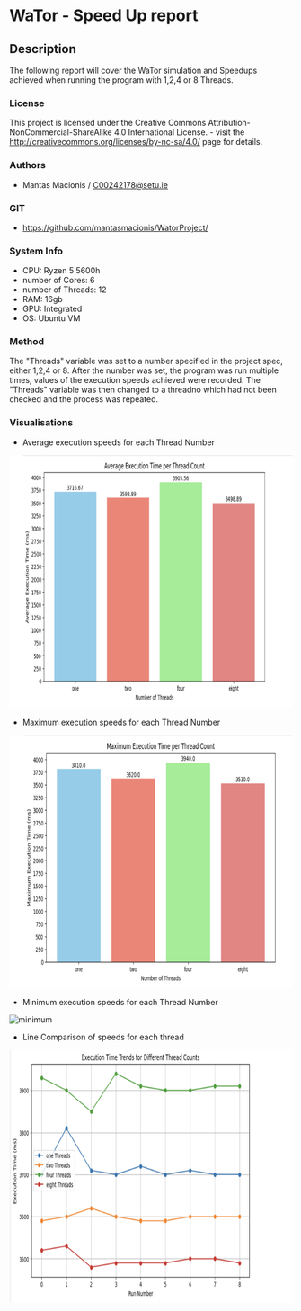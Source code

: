 # WaTor - Speed Up report

## Description
The following report will cover the WaTor simulation and Speedups achieved when running the program with 1,2,4 or 8 Threads. 

### License
This project is licensed under the Creative Commons Attribution-NonCommercial-ShareAlike 4.0 International License. - visit the http://creativecommons.org/licenses/by-nc-sa/4.0/ page for details.

### Authors
- Mantas Macionis / C00242178@setu.ie
### GIT
- https://github.com/mantasmacionis/WatorProject/
### System Info
- CPU: Ryzen 5 5600h
- number of Cores: 6
- number of Threads: 12
- RAM: 16gb
- GPU: Integrated 
- OS: Ubuntu VM

### Method
The "Threads" variable was set to a number specified in the project spec, either 1,2,4 or 8. After the number was set, the program was run multiple times, values of the execution speeds achieved were recorded. The "Threads" variable was then changed to a threadno which had not been checked and the process was repeated.

### Visualisations
- Average execution speeds for each Thread Number
<img src=https://github.com/mantasmacionis/WatorProject/blob/main/SpeedUpReport/screenshots/average.png alt="average" width="900" height="450"/>

- Maximum execution speeds for each Thread Number
<img src=https://github.com/mantasmacionis/WatorProject/blob/main/SpeedUpReport/screenshots/maximum.png alt="maximum" width="900" height="450"/>

- Minimum execution speeds for each Thread Number
<img src=https://github.com/mantasmacionis/WatorProject/blob/main/SpeedUpReport/screenshots/manimum.png alt="minimum" width="900" height="450"/>

- Line Comparison of speeds for each thread
<img src=https://github.com/mantasmacionis/WatorProject/blob/main/SpeedUpReport/screenshots/run.png alt="run" width="900" height="450"/>

